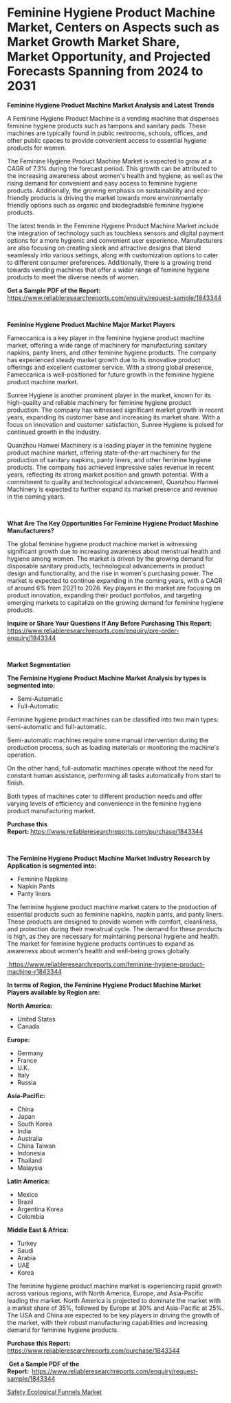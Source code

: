 <p><h1>Feminine Hygiene Product Machine Market, Centers on Aspects such as Market Growth Market Share, Market Opportunity, and Projected Forecasts Spanning from 2024 to 2031</h1></p><p><strong>Feminine Hygiene Product Machine Market Analysis and Latest Trends</strong></p>
<p><p>A Feminine Hygiene Product Machine is a vending machine that dispenses feminine hygiene products such as tampons and sanitary pads. These machines are typically found in public restrooms, schools, offices, and other public spaces to provide convenient access to essential hygiene products for women.</p><p>The Feminine Hygiene Product Machine Market is expected to grow at a CAGR of 7.3% during the forecast period. This growth can be attributed to the increasing awareness about women's health and hygiene, as well as the rising demand for convenient and easy access to feminine hygiene products. Additionally, the growing emphasis on sustainability and eco-friendly products is driving the market towards more environmentally friendly options such as organic and biodegradable feminine hygiene products.</p><p>The latest trends in the Feminine Hygiene Product Machine Market include the integration of technology such as touchless sensors and digital payment options for a more hygienic and convenient user experience. Manufacturers are also focusing on creating sleek and attractive designs that blend seamlessly into various settings, along with customization options to cater to different consumer preferences. Additionally, there is a growing trend towards vending machines that offer a wider range of feminine hygiene products to meet the diverse needs of women.</p></p>
<p><strong>Get a Sample PDF of the Report:&nbsp;</strong> <a href="https://www.reliableresearchreports.com/enquiry/request-sample/1843344">https://www.reliableresearchreports.com/enquiry/request-sample/1843344</a></p>
<p>&nbsp;</p>
<p><strong>Feminine Hygiene Product Machine Major Market Players</strong></p>
<p><p>Fameccanica is a key player in the feminine hygiene product machine market, offering a wide range of machinery for manufacturing sanitary napkins, panty liners, and other feminine hygiene products. The company has experienced steady market growth due to its innovative product offerings and excellent customer service. With a strong global presence, Fameccanica is well-positioned for future growth in the feminine hygiene product machine market.</p><p>Sunree Hygiene is another prominent player in the market, known for its high-quality and reliable machinery for feminine hygiene product production. The company has witnessed significant market growth in recent years, expanding its customer base and increasing its market share. With a focus on innovation and customer satisfaction, Sunree Hygiene is poised for continued growth in the industry.</p><p>Quanzhou Hanwei Machinery is a leading player in the feminine hygiene product machine market, offering state-of-the-art machinery for the production of sanitary napkins, panty liners, and other feminine hygiene products. The company has achieved impressive sales revenue in recent years, reflecting its strong market position and growth potential. With a commitment to quality and technological advancement, Quanzhou Hanwei Machinery is expected to further expand its market presence and revenue in the coming years.</p></p>
<p>&nbsp;</p>
<p><strong>What Are The Key Opportunities For Feminine Hygiene Product Machine Manufacturers?</strong></p>
<p><p>The global feminine hygiene product machine market is witnessing significant growth due to increasing awareness about menstrual health and hygiene among women. The market is driven by the growing demand for disposable sanitary products, technological advancements in product design and functionality, and the rise in women's purchasing power. The market is expected to continue expanding in the coming years, with a CAGR of around 6% from 2021 to 2026. Key players in the market are focusing on product innovation, expanding their product portfolios, and targeting emerging markets to capitalize on the growing demand for feminine hygiene products.</p></p>
<p><strong>Inquire or Share Your Questions If Any Before Purchasing This Report:</strong> <a href="https://www.reliableresearchreports.com/enquiry/pre-order-enquiry/1843344">https://www.reliableresearchreports.com/enquiry/pre-order-enquiry/1843344</a></p>
<p>&nbsp;</p>
<p><strong>Market Segmentation</strong></p>
<p><strong>The Feminine Hygiene Product Machine Market Analysis by types is segmented into:</strong></p>
<p><ul><li>Semi-Automatic</li><li>Full-Automatic</li></ul></p>
<p><p>Feminine hygiene product machines can be classified into two main types: semi-automatic and full-automatic. </p><p>Semi-automatic machines require some manual intervention during the production process, such as loading materials or monitoring the machine's operation. </p><p>On the other hand, full-automatic machines operate without the need for constant human assistance, performing all tasks automatically from start to finish.</p><p>Both types of machines cater to different production needs and offer varying levels of efficiency and convenience in the feminine hygiene product manufacturing market.</p></p>
<p><strong>Purchase this Report:&nbsp;</strong><a href="https://www.reliableresearchreports.com/purchase/1843344">https://www.reliableresearchreports.com/purchase/1843344</a></p>
<p>&nbsp;</p>
<p><strong>The Feminine Hygiene Product Machine Market Industry Research by Application is segmented into:</strong></p>
<p><ul><li>Feminine Napkins</li><li>Napkin Pants</li><li>Panty liners</li></ul></p>
<p><p>The feminine hygiene product machine market caters to the production of essential products such as feminine napkins, napkin pants, and panty liners. These products are designed to provide women with comfort, cleanliness, and protection during their menstrual cycle. The demand for these products is high, as they are necessary for maintaining personal hygiene and health. The market for feminine hygiene products continues to expand as awareness about women's health and well-being grows globally.</p></p>
<p><a href="https://www.reliableresearchreports.com/feminine-hygiene-product-machine-r1843344">&nbsp;https://www.reliableresearchreports.com/feminine-hygiene-product-machine-r1843344</a></p>
<p><strong>In terms of Region, the Feminine Hygiene Product Machine Market Players available by Region are:</strong></p>
<p>
    <p> <strong> North America: </strong>
        <ul>
            <li>United States</li>
            <li>Canada</li>
        </ul>
        </p> 
    <p> <strong> Europe: </strong>
        <ul>
            <li>Germany</li>
            <li>France</li>
            <li>U.K.</li>
            <li>Italy</li>
            <li>Russia</li>
        </ul>
        </p> 
    <p> <strong> Asia-Pacific: </strong>
        <ul>
            <li>China</li>
            <li>Japan</li>
            <li>South Korea</li>
            <li>India</li>
            <li>Australia</li>
            <li>China Taiwan</li>
            <li>Indonesia</li>
            <li>Thailand</li>
            <li>Malaysia</li>
        </ul>
        </p> 
    <p> <strong> Latin America: </strong>
        <ul>
            <li>Mexico</li>
            <li>Brazil</li>
            <li>Argentina Korea</li>
            <li>Colombia</li>
        </ul>
        </p> 
    <p> <strong> Middle East & Africa: </strong>
        <ul>
            <li>Turkey</li>
            <li>Saudi</li>
            <li>Arabia</li>
            <li>UAE</li>
            <li>Korea</li>
        </ul>
    </p>
    </p>
<p><p>The feminine hygiene product machine market is experiencing rapid growth across various regions, with North America, Europe, and Asia-Pacific leading the market. North America is projected to dominate the market with a market share of 35%, followed by Europe at 30% and Asia-Pacific at 25%. The USA and China are expected to be key players in driving the growth of the market, with their robust manufacturing capabilities and increasing demand for feminine hygiene products.</p></p>
<p><strong>Purchase this Report: </strong><a href="https://www.reliableresearchreports.com/purchase/1843344">https://www.reliableresearchreports.com/purchase/1843344</a></p>
<p>&nbsp;<strong>Get a Sample PDF of the Report:&nbsp;&nbsp;</strong><a href="https://www.reliableresearchreports.com/enquiry/request-sample/1843344">https://www.reliableresearchreports.com/enquiry/request-sample/1843344</a></p>
<p><strong></strong></p>
<p><p><a href="https://github.com/NorbertYates/Market-Research-Report-List-4/blob/main/safety-ecological-funnels-market.md">Safety Ecological Funnels Market</a></p></p>